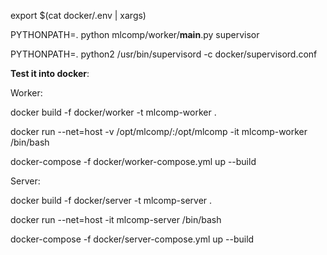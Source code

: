 export $(cat docker/.env | xargs)

PYTHONPATH=. python mlcomp/worker/__main__.py supervisor

PYTHONPATH=. python2 /usr/bin/supervisord -c docker/supervisord.conf 

**Test it into docker**:

Worker: 

docker build -f docker/worker -t mlcomp-worker .

docker run --net=host -v /opt/mlcomp/:/opt/mlcomp -it mlcomp-worker /bin/bash 

docker-compose -f docker/worker-compose.yml up --build

Server:

docker build -f docker/server -t mlcomp-server .

docker run --net=host -it mlcomp-server /bin/bash 

docker-compose -f docker/server-compose.yml up  --build                                                                                                                                                                             